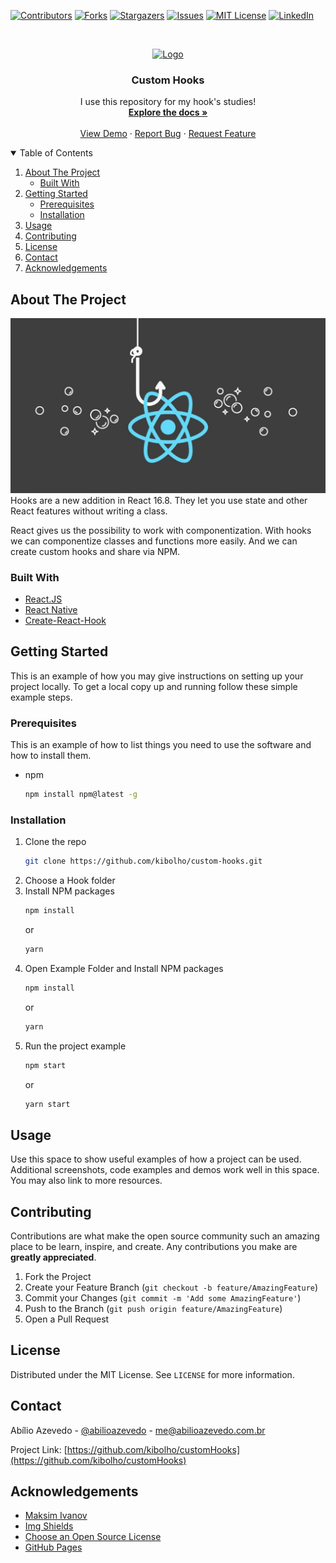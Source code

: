 <!--
*** Thanks for checking out the Best-README-Template. If you have a suggestion
*** that would make this better, please fork the repo and create a pull request
*** or simply open an issue with the tag "enhancement".
*** Thanks again! Now go create something AMAZING! :D
-->



<!-- PROJECT SHIELDS -->
<!--
*** I'm using markdown "reference style" links for readability.
*** Reference links are enclosed in brackets [ ] instead of parentheses ( ).
*** See the bottom of this document for the declaration of the reference variables
*** for contributors-url, forks-url, etc. This is an optional, concise syntax you may use.
*** https://www.markdownguide.org/basic-syntax/#reference-style-links
-->
[![Contributors][contributors-shield]][contributors-url]
[![Forks][forks-shield]][forks-url]
[![Stargazers][stars-shield]][stars-url]
[![Issues][issues-shield]][issues-url]
[![MIT License][license-shield]][license-url]
[![LinkedIn][linkedin-shield]][linkedin-url]



<!-- PROJECT LOGO -->
<br />
<p align="center">
  <a href="https://github.com/kibolho/custom-hooks">
    <img src="images/logo.png" alt="Logo" width="80" height="80">
  </a>

  <h3 align="center">Custom Hooks</h3>

  <p align="center">
    I use this repository for my hook's studies!
    <br />
    <a href="https://github.com/kibolho/custom-hooks"><strong>Explore the docs »</strong></a>
    <br />
    <br />
    <a href="https://github.com/kibolho/custom-hooks">View Demo</a>
    ·
    <a href="https://github.com/kibolho/custom-hooks/issues">Report Bug</a>
    ·
    <a href="https://github.com/kibolho/custom-hooks/issues">Request Feature</a>
  </p>
</p>



<!-- TABLE OF CONTENTS -->
<details open="open">
  <summary>Table of Contents</summary>
  <ol>
    <li>
      <a href="#about-the-project">About The Project</a>
      <ul>
        <li><a href="#built-with">Built With</a></li>
      </ul>
    </li>
    <li>
      <a href="#getting-started">Getting Started</a>
      <ul>
        <li><a href="#prerequisites">Prerequisites</a></li>
        <li><a href="#installation">Installation</a></li>
      </ul>
    </li>
    <li><a href="#usage">Usage</a></li>
    <li><a href="#contributing">Contributing</a></li>
    <li><a href="#license">License</a></li>
    <li><a href="#contact">Contact</a></li>
    <li><a href="#acknowledgements">Acknowledgements</a></li>
  </ol>
</details>



<!-- ABOUT THE PROJECT -->
## About The Project

[![Product Name Screen Shot][product-screenshot]](https://reactjs.org/docs/hooks-intro.html)
Hooks are a new addition in React 16.8. They let you use state and other React features without writing a class.

React gives us the possibility to work with componentization. With hooks we can componentize classes and functions more easily. And we can create custom hooks and share via NPM.


### Built With

* [React.JS](https://reactjs.org/)
* [React Native](https://reactnative.dev/)
* [Create-React-Hook](https://www.npmjs.com/package/create-react-hook)

<!-- GETTING STARTED -->
## Getting Started

This is an example of how you may give instructions on setting up your project locally.
To get a local copy up and running follow these simple example steps.

### Prerequisites

This is an example of how to list things you need to use the software and how to install them.

* npm
  ```sh
  npm install npm@latest -g
  ```

### Installation

1. Clone the repo
   ```sh
   git clone https://github.com/kibolho/custom-hooks.git
   ```
2. Choose a Hook folder
3. Install NPM packages
   ```sh
   npm install 
   ```
   or
   ```sh
   yarn 
   ```
3. Open Example Folder and Install NPM packages
   ```sh
   npm install 
   ```
   or
   ```sh
   yarn 
   ```
4. Run the project example
   ```sh
   npm start 
   ```
   or
   ```sh
   yarn start
   ```


<!-- USAGE EXAMPLES -->
## Usage

Use this space to show useful examples of how a project can be used. Additional screenshots, code examples and demos work well in this space. You may also link to more resources.


<!-- CONTRIBUTING -->
## Contributing

Contributions are what make the open source community such an amazing place to be learn, inspire, and create. Any contributions you make are **greatly appreciated**.

1. Fork the Project
2. Create your Feature Branch (`git checkout -b feature/AmazingFeature`)
3. Commit your Changes (`git commit -m 'Add some AmazingFeature'`)
4. Push to the Branch (`git push origin feature/AmazingFeature`)
5. Open a Pull Request

<!-- LICENSE -->
## License

Distributed under the MIT License. See `LICENSE` for more information.

<!-- CONTACT -->
## Contact

Abílio Azevedo - [@abilioazevedo](https://www.linkedin.com/in/abilioazevedo/) - me@abilioazevedo.com.br

Project Link: [https://github.com/kibolho/customHooks](https://github.com/kibolho/customHooks)


<!-- ACKNOWLEDGEMENTS -->
## Acknowledgements
* [Maksim Ivanov](http://bit.ly/35FHALa)
* [Img Shields](https://shields.io)
* [Choose an Open Source License](https://choosealicense.com)
* [GitHub Pages](https://pages.github.com)


<!-- MARKDOWN LINKS & IMAGES -->
<!-- https://www.markdownguide.org/basic-syntax/#reference-style-links -->
[contributors-shield]: https://img.shields.io/github/contributors/kibolho/custom-hooks.svg?style=for-the-badge
[contributors-url]: https://github.com/kibolho/custom-hooks/graphs/contributors
[forks-shield]: https://img.shields.io/github/forks/kibolho/custom-hooks.svg?style=for-the-badge
[forks-url]: https://github.com/kibolho/custom-hooks/network/members
[stars-shield]: https://img.shields.io/github/stars/kibolho/custom-hooks.svg?style=for-the-badge
[stars-url]: https://github.com/kibolho/custom-hooks/stargazers
[issues-shield]: https://img.shields.io/github/issues/kibolho/custom-hooks.svg?style=for-the-badge
[issues-url]: https://github.com/kibolho/custom-hooks/issues
[license-shield]: https://img.shields.io/github/license/kibolho/custom-hooks.svg?style=for-the-badge
[license-url]: https://github.com/kibolho/custom-hooks/blob/master/LICENSE.txt
[linkedin-shield]: https://img.shields.io/badge/-LinkedIn-black.svg?style=for-the-badge&logo=linkedin&colorB=555
[linkedin-url]: https://www.linkedin.com/in/abilioazevedo/
[product-screenshot]: .github/logo.png